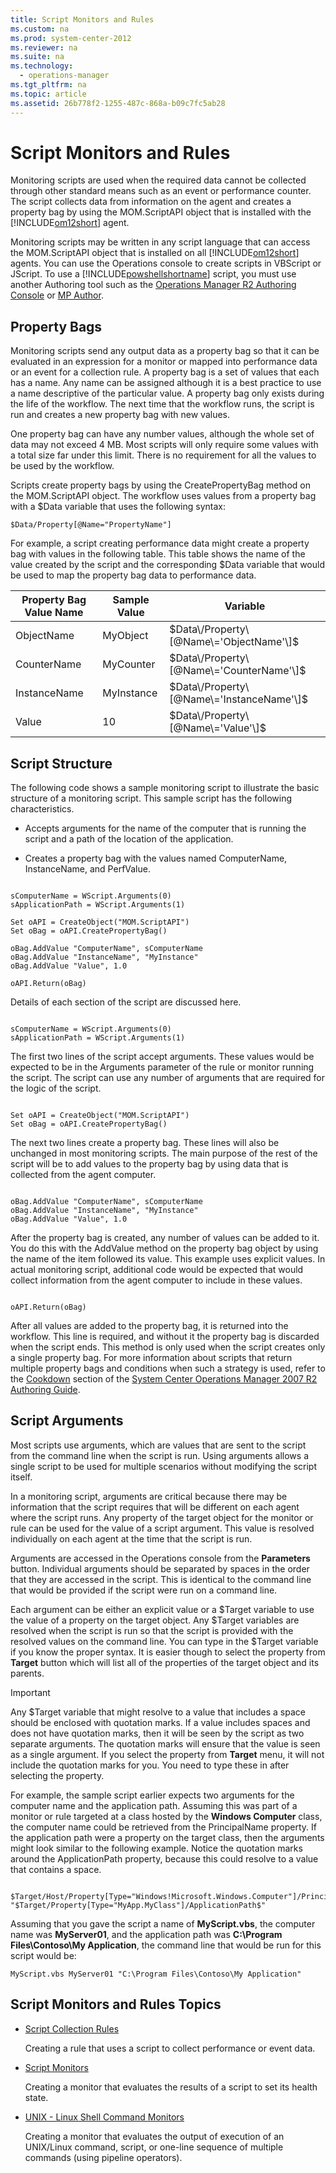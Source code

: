 ```yaml
---
title: Script Monitors and Rules
ms.custom: na
ms.prod: system-center-2012
ms.reviewer: na
ms.suite: na
ms.technology: 
  - operations-manager
ms.tgt_pltfrm: na
ms.topic: article
ms.assetid: 26b778f2-1255-487c-868a-b09c7fc5ab28
---
```

# Script Monitors and Rules
Monitoring scripts are used when the required data cannot be collected through other standard means such as an event or performance counter. The script collects data from information on the agent and creates a property bag by using the MOM.ScriptAPI object that is installed with the [!INCLUDE[om12short](./Token/om12short_md.md)] agent.

Monitoring scripts may be written in any script language that can access the MOM.ScriptAPI object that is installed on all [!INCLUDE[om12short](./Token/om12short_md.md)] agents. You can use the Operations console to create scripts in VBScript or JScript. To use a [!INCLUDE[powshellshortname](./Token/powshellshortname_md.md)] script, you must use another Authoring tool such as the [Operations Manager R2 Authoring Console](./Authoring-Tools.md#AuthoringConsole) or [MP Author](./Authoring-Tools.md#MPAuthor).

## <a name="PropertyBags"></a>Property Bags
Monitoring scripts send any output data as a property bag so that it can be evaluated in an expression for a monitor or mapped into performance data or an event for a collection rule. A property bag is a set of values that each has a name. Any name can be assigned although it is a best practice to use a name descriptive of the particular value. A property bag only exists during the life of the workflow. The next time that the workflow runs, the script is run and creates a new property bag with new values.

One property bag can have any number values, although the whole set of data may not exceed 4 MB. Most scripts will only require some values with a total size far under this limit. There is no requirement for all the values to be used by the workflow.

Scripts create property bags by using the CreatePropertyBag method on the MOM.ScriptAPI object. The workflow uses values from a property bag with a $Data variable that uses the following syntax:

```vbs
$Data/Property[@Name="PropertyName"]
```

For example, a script creating performance data might create a property bag with values in the following table. This table shows the name of the value created by the script and the corresponding $Data variable that would be used to map the property bag data to performance data.

|Property Bag Value Name|Sample Value|Variable|
|---------------------------|----------------|------------|
|ObjectName|MyObject|$Data\/Property\[@Name\='ObjectName'\]$|
|CounterName|MyCounter|$Data\/Property\[@Name\='CounterName'\]$|
|InstanceName|MyInstance|$Data\/Property\[@Name\='InstanceName'\]$|
|Value|10|$Data\/Property\[@Name\='Value'\]$|

## <a name="ScriptStructure"></a>Script Structure
The following code shows a sample monitoring script to illustrate the basic structure of a monitoring script. This sample script has the following characteristics.

-   Accepts arguments for the name of the computer that is running the script and a path of the location of the application.

-   Creates a property bag with the values named ComputerName, InstanceName, and PerfValue.

```vbs

sComputerName = WScript.Arguments(0) 
sApplicationPath = WScript.Arguments(1)

Set oAPI = CreateObject("MOM.ScriptAPI")
Set oBag = oAPI.CreatePropertyBag()

oBag.AddValue "ComputerName", sComputerName
oBag.AddValue "InstanceName", "MyInstance"
oBag.AddValue "Value", 1.0

oAPI.Return(oBag)

```

Details of each section of the script are discussed here.

```vbs

sComputerName = WScript.Arguments(0) 
sApplicationPath = WScript.Arguments(1)
```

The first two lines of the script accept arguments. These values would be expected to be in the Arguments parameter of the rule or monitor running the script. The script can use any number of arguments that are required for the logic of the script.

```vbs

Set oAPI = CreateObject("MOM.ScriptAPI")
Set oBag = oAPI.CreatePropertyBag()

```

The next two lines create a property bag. These lines will also be unchanged in most monitoring scripts. The main purpose of the rest of the script will be to add values to the property bag by using data that is collected from the agent computer.

```vbs

oBag.AddValue "ComputerName", sComputerName
oBag.AddValue "InstanceName", "MyInstance"
oBag.AddValue "Value", 1.0

```

After the property bag is created, any number of values can be added to it. You do this with the AddValue method on the property bag object by using the name of the item followed its value. This example uses explicit values. In actual monitoring script, additional code would be expected that would collect information from the agent computer to include in these values.

```vbs

oAPI.Return(oBag)

```

After all values are added to the property bag, it is returned into the workflow. This line is required, and without it the property bag is discarded when the script ends. This method is only used when the script creates only a single property bag. For more information about scripts that return multiple property bags and conditions when such a strategy is used, refer to the [Cookdown](http://go.microsoft.com/fwlink/?LinkID=232864) section of the [System Center Operations Manager 2007 R2 Authoring Guide](http://go.microsoft.com/fwlink/?LinkID=188119).

## <a name="ScriptArguments"></a>Script Arguments
Most scripts use arguments, which are values that are sent to the script from the command line when the script is run. Using arguments allows a single script to be used for multiple scenarios without modifying the script itself.

In a monitoring script, arguments are critical because there may be information that the script requires that will be different on each agent where the script runs. Any property of the target object for the monitor or rule can be used for the value of a script argument. This value is resolved individually on each agent at the time that the script is run.

Arguments are accessed in the Operations console from the **Parameters** button. Individual arguments should be separated by spaces in the order that they are accessed in the script. This is identical to the command line that would be provided if the script were run on a command line.

Each argument can be either an explicit value or a $Target variable to use the value of a property on the target object. Any $Target variables are resolved when the script is run so that the script is provided with the resolved values on the command line. You can type in the $Target variable if you know the proper syntax. It is easier though to select the property from **Target** button which will list all of the properties of the target object and its parents.

> [!IMPORTANT]
> Any $Target variable that might resolve to a value that includes a space should be enclosed with quotation marks. If a value includes spaces and does not have quotation marks, then it will be seen by the script as two separate arguments. The quotation marks will ensure that the value is seen as a single argument. If you select the property from **Target** menu, it will not include the quotation marks for you. You need to type these in after selecting the property.

For example, the sample script earlier expects two arguments for the computer name and the application path. Assuming this was part of a monitor or rule targeted at a class hosted by the **Windows Computer** class, the computer name could be retrieved from the PrincipalName property. If the application path were a property on the target class, then the arguments might look similar to the following example. Notice the quotation marks around the ApplicationPath property, because this could resolve to a value that contains a space.

```vbs

$Target/Host/Property[Type="Windows!Microsoft.Windows.Computer"]/PrincipalName$ "$Target/Property[Type="MyApp.MyClass"]/ApplicationPath$"
```

Assuming that you gave the script a name of **MyScript.vbs**, the computer name was **MyServer01**, and the application path was **C:\\Program Files\\Contoso\\My Application**, the command line that would be run for this script would be:

```
MyScript.vbs MyServer01 "C:\Program Files\Contoso\My Application"
```

## Script Monitors and Rules Topics

-   [Script Collection Rules](./Script-Collection-Rules.md)

    Creating a rule that uses a script to collect performance or event data.

-   [Script Monitors](./Script-Monitors.md)

    Creating a monitor that evaluates the results of a script to set its health state.

-   [UNIX - Linux Shell Command Monitors](./UNIX---Linux-Shell-Command-Monitors.md)

    Creating a monitor that evaluates the output of execution of an UNIX\/Linux command, script, or one\-line sequence of multiple commands \(using pipeline operators\).


